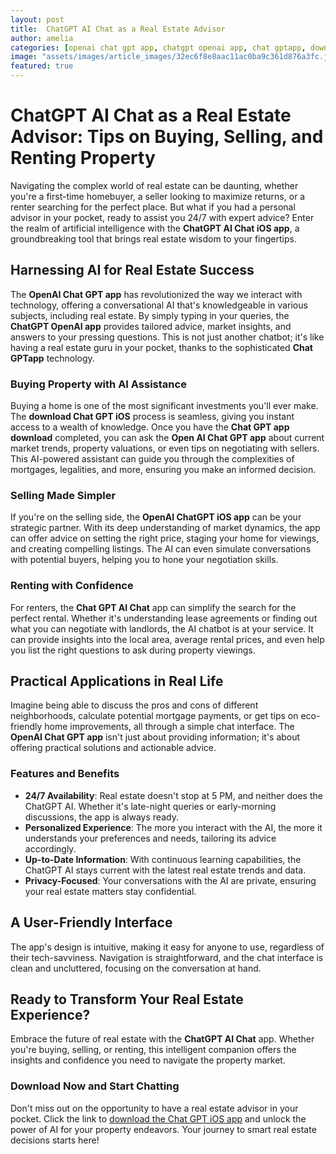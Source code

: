 ```yaml
---
layout: post
title:  ChatGPT AI Chat as a Real Estate Advisor
author: amelia
categories: [openai chat gpt app, chatgpt openai app, chat gptapp, download chat gpt ios, chat gpt app download, open ai chat gpt app, openai chatgpt ios app]
image: "assets/images/article_images/32ec6f8e8aac11ac0ba9c361d876a3fc.jpg"
featured: true
---
```


# ChatGPT AI Chat as a Real Estate Advisor: Tips on Buying, Selling, and Renting Property

Navigating the complex world of real estate can be daunting, whether you're a first-time homebuyer, a seller looking to maximize returns, or a renter searching for the perfect place. But what if you had a personal advisor in your pocket, ready to assist you 24/7 with expert advice? Enter the realm of artificial intelligence with the **ChatGPT AI Chat iOS app**, a groundbreaking tool that brings real estate wisdom to your fingertips.

## Harnessing AI for Real Estate Success

The **OpenAI Chat GPT app** has revolutionized the way we interact with technology, offering a conversational AI that's knowledgeable in various subjects, including real estate. By simply typing in your queries, the **ChatGPT OpenAI app** provides tailored advice, market insights, and answers to your pressing questions. This is not just another chatbot; it's like having a real estate guru in your pocket, thanks to the sophisticated **Chat GPTapp** technology.

### Buying Property with AI Assistance

Buying a home is one of the most significant investments you'll ever make. The **download Chat GPT iOS** process is seamless, giving you instant access to a wealth of knowledge. Once you have the **Chat GPT app download** completed, you can ask the **Open AI Chat GPT app** about current market trends, property valuations, or even tips on negotiating with sellers. This AI-powered assistant can guide you through the complexities of mortgages, legalities, and more, ensuring you make an informed decision.

### Selling Made Simpler

If you're on the selling side, the **OpenAI ChatGPT iOS app** can be your strategic partner. With its deep understanding of market dynamics, the app can offer advice on setting the right price, staging your home for viewings, and creating compelling listings. The AI can even simulate conversations with potential buyers, helping you to hone your negotiation skills.

### Renting with Confidence

For renters, the **Chat GPT AI Chat** app can simplify the search for the perfect rental. Whether it's understanding lease agreements or finding out what you can negotiate with landlords, the AI chatbot is at your service. It can provide insights into the local area, average rental prices, and even help you list the right questions to ask during property viewings.

## Practical Applications in Real Life

Imagine being able to discuss the pros and cons of different neighborhoods, calculate potential mortgage payments, or get tips on eco-friendly home improvements, all through a simple chat interface. The **OpenAI Chat GPT app** isn't just about providing information; it's about offering practical solutions and actionable advice.

### Features and Benefits

- **24/7 Availability**: Real estate doesn't stop at 5 PM, and neither does the ChatGPT AI. Whether it's late-night queries or early-morning discussions, the app is always ready.
- **Personalized Experience**: The more you interact with the AI, the more it understands your preferences and needs, tailoring its advice accordingly.
- **Up-to-Date Information**: With continuous learning capabilities, the ChatGPT AI stays current with the latest real estate trends and data.
- **Privacy-Focused**: Your conversations with the AI are private, ensuring your real estate matters stay confidential.

## A User-Friendly Interface

The app's design is intuitive, making it easy for anyone to use, regardless of their tech-savviness. Navigation is straightforward, and the chat interface is clean and uncluttered, focusing on the conversation at hand.

## Ready to Transform Your Real Estate Experience?

Embrace the future of real estate with the **ChatGPT AI Chat** app. Whether you're buying, selling, or renting, this intelligent companion offers the insights and confidence you need to navigate the property market.

### Download Now and Start Chatting

Don't miss out on the opportunity to have a real estate advisor in your pocket. Click the link to [download the Chat GPT iOS app](https://apps.apple.com/us/app/ai-ask-chat-with-ai-bots/id6472484891) and unlock the power of AI for your property endeavors. Your journey to smart real estate decisions starts here!
